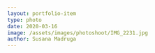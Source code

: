 ```yaml
---
layout: portfolio-item
type: photo
date: 2020-03-16
image: /assets/images/photoshoot/IMG_2231.jpg
author: Susana Madruga
---
```


